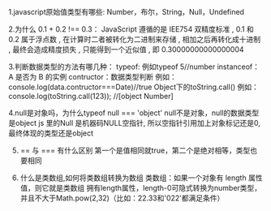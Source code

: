 1.javascript原始值类型有哪些:
  Number，布尔，String，Null，Undefined

2.为什么 0.1 + 0.2 !== 0.3：
   JavaScript 遵循的是 IEE754 双精度标准 , 0.1 和 0.2 属于浮点数 , 在计算时二者被转化为二进制来存储 , 相加之后再转化成十进制 , 最终会造成精度损失 , 只能得到一个近似值 , 即 0.30000000000000004

3.判断数据类型的方法有哪几种：
  typeof: 例如typeof 5//number
  instanceof： A 是否为 B 的实例
  contructor：数据类型判断 例如：console.log(data.contructor===Date)//true
  Object下的toString.call() 例如：console.log(toString.call(123)); //[object Number]

4.null是对象吗，为什么typeof null === 'object'
  null不是对象，null的数据类型是object
  js 里的Null 是机器码NULL空指针, 所以空指针引用加上对象标记还是0,最终体现的类型还是object

5. == 与 === 有什么区别
  第一个是值相同就true，第二个是绝对相等，类型也要相同

6. 什么是类数组,如何将类数组转换为数组
  类数组：如果一个对象有 length 属性值，则它就是类数组
  拥有length属性，length-0可隐式转换为number类型，并且不大于Math.pow(2,32)（比如：22.33和'022'都满足条件）
  <script>
      let divEle=document.querySelectorAll('div');
      let divArr=[];
      for(let item of divEle){
          divArr.push(item)
      }
  </script>
